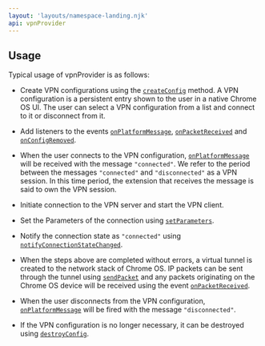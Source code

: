 ```yaml
---
layout: 'layouts/namespace-landing.njk'
api: vpnProvider
---
```


## Usage

Typical usage of vpnProvider is as follows:

* Create VPN configurations using the [`createConfig`][1] method. A VPN configuration is a persistent entry shown to the user in a native Chrome OS UI. The user can select a VPN configuration from a list and connect to it or disconnect from it.

* Add listeners to the events [`onPlatformMessage`][2], [`onPacketReceived`][3] and [`onConfigRemoved`][4].

* When the user connects to the VPN configuration, [`onPlatformMessage`][2] will be received with the message `"connected"`. We refer to the period between the messages `"connected"` and `"disconnected"` as a VPN session. In this time period, the extension that receives the message is said to own the VPN session.

* Initiate connection to the VPN server and start the VPN client.

* Set the Parameters of the connection using [`setParameters`][5].

* Notify the connection state as `"connected"` using [`notifyConnectionStateChanged`][6].

* When the steps above are completed without errors, a virtual tunnel is created to the network stack of Chrome OS. IP packets can be sent through the tunnel using [`sendPacket`][7] and any packets originating on the Chrome OS device will be received using the event [`onPacketReceived`][3].

* When the user disconnects from the VPN configuration, [`onPlatformMessage`][2] will be fired with the message `"disconnected"`.

* If the VPN configuration is no longer necessary, it can be destroyed using [`destroyConfig`][8].

[1]: #method-createConfig
[2]: #event-onPlatformMessage
[3]: #event-onPacketReceived
[4]: #event-onConfigRemoved
[5]: #method-setParameters
[6]: #method-notifyConnectionStateChanged
[7]: #method-sendPacket
[8]: #method-destroyConfig